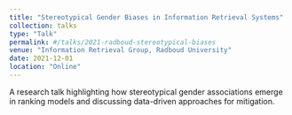 ```yaml
---
title: "Stereotypical Gender Biases in Information Retrieval Systems"
collection: talks
type: "Talk"
permalink: #/talks/2021-radboud-stereotypical-biases
venue: "Information Retrieval Group, Radboud University"
date: 2021-12-01
location: "Online"
---
```

A research talk highlighting how stereotypical gender associations emerge in ranking models and discussing data-driven approaches for mitigation.
